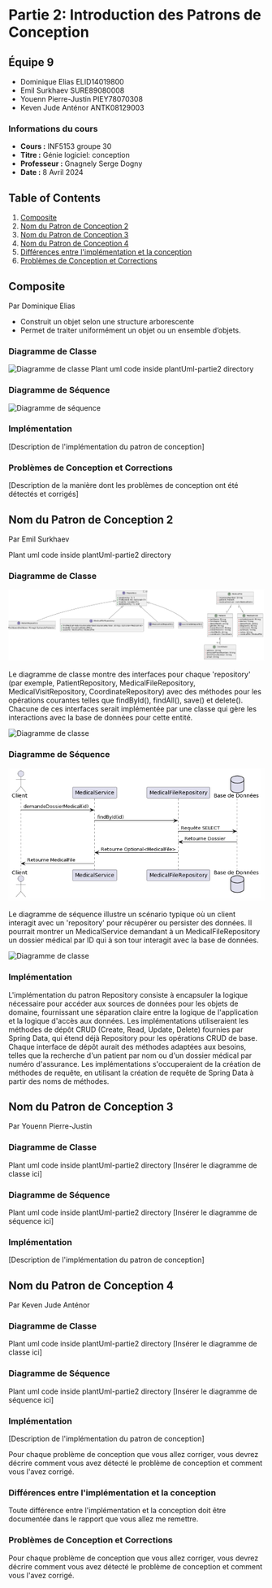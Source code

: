# Partie 2: Introduction des Patrons de Conception

## Équipe 9

- Dominique Elias ELID14019800
- Emil Surkhaev SURE89080008
- Youenn Pierre-Justin PIEY78070308
- Keven Jude Anténor ANTK08129003

### Informations du cours

- **Cours :** INF5153 groupe 30
- **Titre :** Génie logiciel: conception
- **Professeur :** Gnagnely Serge Dogny
- **Date :** 8 Avril 2024

## Table of Contents

1. [Composite](#composite)
2. [Nom du Patron de Conception 2](#nom-du-patron-de-conception-2)
3. [Nom du Patron de Conception 3](#nom-du-patron-de-conception-3)
4. [Nom du Patron de Conception 4](#nom-du-patron-de-conception-4)
5. [Différences entre l'implémentation et la conception](#différences-entre-limplémentation-et-la-conception)
6. [Problèmes de Conception et Corrections](#problèmes-de-conception-et-corrections)

## Composite 
Par Dominique Elias

- Construit un objet selon une structure arborescente
- Permet de traiter uniformément un objet ou un ensemble d’objets.

### Diagramme de Classe

![Diagramme de classe](./plantUml-partie2/class-composite.png)
Plant uml code inside plantUml-partie2 directory

### Diagramme de Séquence

![Diagramme de séquence](./plantUml-partie2/sequence-composite.png)

### Implémentation

[Description de l'implémentation du patron de conception]

### Problèmes de Conception et Corrections

[Description de la manière dont les problèmes de conception ont été détectés et corrigés]

## Nom du Patron de Conception 2
Par Emil Surkhaev

Plant uml code inside plantUml-partie2 directory
### Diagramme de Classe

![Diagramme de classe](./plantUml-partie2/class-diagram-repository.png)

Le diagramme de classe montre des interfaces pour chaque 'repository' (par exemple, PatientRepository, MedicalFileRepository, MedicalVisitRepository, CoordinateRepository)
avec des méthodes pour les opérations courantes telles que findById(), findAll(), save() et delete(). Chacune de ces interfaces serait implémentée par une classe qui gère
les interactions avec la base de données pour cette entité.

![Diagramme de classe](./plantUml-partie2/class-diagram-repository.puml)

### Diagramme de Séquence

![Diagramme de classe](./plantUml-partie2/sequence-diagram-repository.png)

Le diagramme de séquence illustre un scénario typique où un client interagit avec un 'repository' pour récupérer ou persister des données.
Il pourrait montrer un MedicalService demandant à un MedicalFileRepository un dossier médical par ID
qui à son tour interagit avec la base de données.

![Diagramme de classe](./plantUml-partie2/sequence-diagram-repository.puml)

### Implémentation

L'implémentation du patron Repository consiste à encapsuler la logique nécessaire pour accéder aux sources de données pour les objets de domaine, fournissant une séparation
claire entre la logique de l'application et la logique d'accès aux données. Les implémentations utiliseraient les méthodes de dépôt CRUD (Create, Read, Update, Delete) fournies
par Spring Data, qui étend déjà Repository pour les opérations CRUD de base.
Chaque interface de dépôt aurait des méthodes adaptées aux besoins, telles que la recherche d'un patient 
par nom ou d'un dossier médical par numéro d'assurance. Les implémentations s'occuperaient de la création de méthodes de requête,
en utilisant la création de requête de Spring Data à partir des noms de méthodes.


## Nom du Patron de Conception 3
Par Youenn Pierre-Justin

### Diagramme de Classe

Plant uml code inside plantUml-partie2 directory
[Insérer le diagramme de classe ici]

### Diagramme de Séquence

Plant uml code inside plantUml-partie2 directory
[Insérer le diagramme de séquence ici]

### Implémentation

[Description de l'implémentation du patron de conception]


## Nom du Patron de Conception 4
Par Keven Jude Anténor

### Diagramme de Classe

Plant uml code inside plantUml-partie2 directory
[Insérer le diagramme de classe ici]

### Diagramme de Séquence

Plant uml code inside plantUml-partie2 directory
[Insérer le diagramme de séquence ici]

### Implémentation

[Description de l'implémentation du patron de conception]

Pour chaque problème de conception que vous allez corriger, vous devrez décrire comment vous avez détecté le problème de conception et comment vous l'avez corrigé.

### Différences entre l'implémentation et la conception

Toute différence entre l'implémentation et la conception doit être documentée dans le rapport que vous allez me remettre.

### Problèmes de Conception et Corrections

Pour chaque problème de conception que vous allez corriger, vous devrez décrire comment vous avez détecté le problème de conception et comment vous l'avez corrigé.
